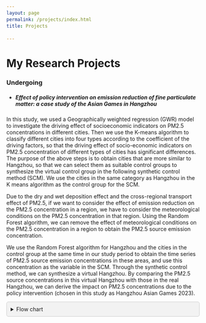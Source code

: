 ```yaml
---
layout: page
permalink: /projects/index.html
title: Projects

---
```


# My Research Projects

### Undergoing

- ##### Effect of policy intervention on emission reduction of fine particulate matter: a case study of the Asian Games in Hangzhou

In this study, we used a Geographically weighted regression (GWR) model to investigate the driving effect of socioeconomic indicators on PM2.5 concentrations in different cities. Then we use the K-means algorithm to classify different cities into four types according to the coefficient of the driving factors, so that the driving effect of socio-economic indicators on PM2.5 concentration of different types of cities has significant differences. The purpose of the above steps is to obtain cities that are more similar to Hangzhou, so that we can select them as suitable control groups to synthesize the virtual control group in the following synthetic control method (SCM). We use the cities in the same category as Hangzhou in the K means algorithm as the control group for the SCM.

Due to the dry and wet deposition effect and the cross-regional transport effect of PM2.5, if we want to consider the effect of emission reduction on the PM2.5 concentration in a region, we have to consider the meteorological conditions on the PM2.5 concentration in that region. Using the Random Forest algorithm, we can remove the effect of meteorological conditions on the PM2.5 concentration in a region to obtain the PM2.5 source emission concentration.

We use the Random Forest algorithm for Hangzhou and the cities in the control group at the same time in our study period to obtain the time series of PM2.5 source emission concentrations in these areas, and use this concentration as the variable in the SCM. Through the synthetic control method, we can synthesize a virtual Hangzhou. By comparing the PM2.5 source concentrations in this virtual Hangzhou with those in the real Hangzhou, we can derive the impact on PM2.5 concentrations due to the policy intervention (chosen in this study as Hangzhou Asian Games 2023).

<details>
<summary>Flow chart</summary>
<img src="file//publications//posters//2023-1.png" >

<details>
<summary>Chinese abstract</summary>
在这个研究当中，我们使用了地理空间加权模型（GWR）模型来研究不同城市的社会经济指标对于PM2.5浓度的驱动作用。紧接着我们利用K means算法根据驱动因子的系数大小将不同城市分为4种类型，不同类型的城市的社会经济指标对于PM2.5浓度的驱动作用有着显著的差别。以上步骤的目的是为了获得和杭州较为类似的城市，以便于在接下来的合成控制法（SCM）中选取合适的对照组来合成虚拟的控制组。我们将K means算法中和杭州同一类的城市作为SCM的对照组。
<br>
由于PM2.5的干湿沉降作用以及跨区域传输作用，如果我们要考虑一个地区的减排对于该地区PM2.5浓度的影响，我们就不得不考虑气象条件，对于该地区PM2.5浓度的作用。利用随机森林算法，我们可以排除一个地区气象条件对于该地区PM2.5浓度的影响，从而得到PM2.5源排放浓度。
<br>
我们对杭州以及对照组中的城市同时在我们的研究时段中使用随机森林算法从而获得这些地区PM2.5源排放浓度的时间序列，并将这个浓度作为SCM的变量。通过合成控制法，我们可以合成出一个虚拟的杭州。通过对比该虚拟的杭州和真实杭州的PM2.5源排放浓度，我们就可以得出由于政策干预（在本研究中选为杭州亚运会2023）对于PM2.5浓度的影响。
<style>
    summary {
  padding: 10px;
  background-color: #f2f2f2;
  border: 1px solid #ccc;
  border-radius: 5px;
  cursor: pointer;
}
    summary:hover {
  background-color: #e6e6e6;
<style>






---

# Open-source Projects

<br>



<!DOCTYPE html>
<html>


